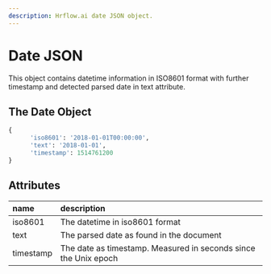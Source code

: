 ```yaml
---
description: Hrflow.ai date JSON object.
---
```


# Date JSON

This object contains datetime information in ISO8601 format with further timestamp and detected parsed date in text attribute.

## The Date Object

```python
{
      'iso8601': '2018-01-01T00:00:00', 
      'text': '2018-01-01', 
      'timestamp': 1514761200
}
```

## Attributes

| name | description |
| :--- | :--- |
| iso8601 | The datetime in iso8601 format |
| text | The parsed date as found in the document |
| timestamp | The date as timestamp. Measured in seconds since the Unix epoch |

